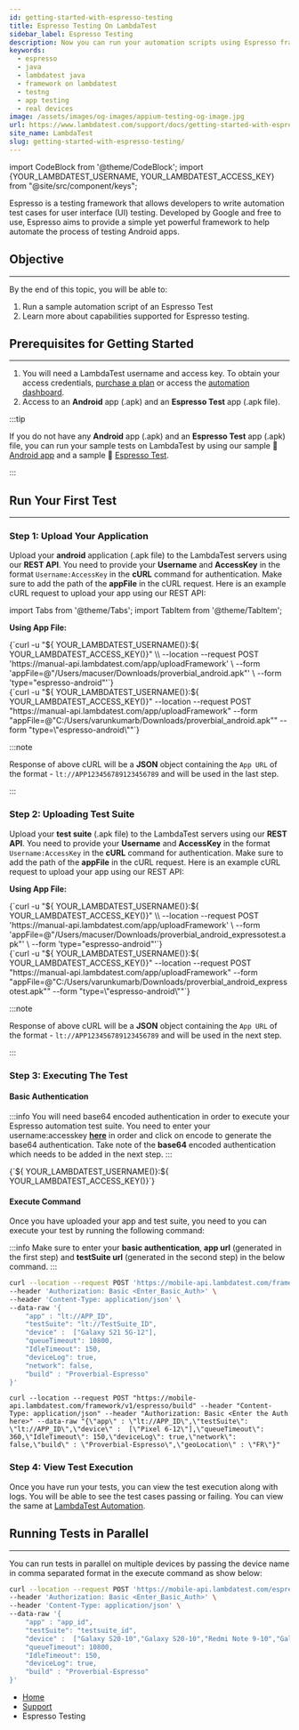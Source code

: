 ```yaml
---
id: getting-started-with-espresso-testing
title: Espresso Testing On LambdaTest
sidebar_label: Espresso Testing
description: Now you can run your automation scripts using Espresso framework on LambdaTest online grid of 3000+ real desktop browsers and real operating systems.
keywords:
  - espresso
  - java
  - lambdatest java
  - framework on lambdatest
  - testng
  - app testing
  - real devices
image: /assets/images/og-images/appium-testing-og-image.jpg
url: https://www.lambdatest.com/support/docs/getting-started-with-espresso-testing/
site_name: LambdaTest
slug: getting-started-with-espresso-testing/
---
```


import CodeBlock from '@theme/CodeBlock';
import {YOUR_LAMBDATEST_USERNAME, YOUR_LAMBDATEST_ACCESS_KEY} from "@site/src/component/keys";

<script type="application/ld+json"
      dangerouslySetInnerHTML={{ __html: JSON.stringify({
       "@context": "https://schema.org",
        "@type": "BreadcrumbList",
        "itemListElement": [{
          "@type": "ListItem",
          "position": 1,
          "name": "Home",
          "item": "https://www.lambdatest.com"
        },{
          "@type": "ListItem",
          "position": 2,
          "name": "Support",
          "item": "https://www.lambdatest.com/support/docs/"
        },{
          "@type": "ListItem",
          "position": 3,
          "name": "Getting Started With Espresso Testing on LambdaTest",
          "item": "https://www.lambdatest.com/support/docs/getting-started-with-espresso-testing/"
        }]
      })
    }}
></script>

Espresso is a testing framework that allows developers to write automation test cases for user interface (UI) testing. Developed by Google and free to use, Espresso aims to provide a simple yet powerful framework to help automate the process of testing Android apps.

## Objective

---

By the end of this topic, you will be able to:

1. Run a sample automation script of an Espresso Test
2. Learn more about capabilities supported for Espresso testing.


## Prerequisites for Getting Started

---

1. You will need a LambdaTest username and access key. To obtain your access credentials, [purchase a plan](https://billing.lambdatest.com/billing/plans) or access the [automation dashboard](https://appautomation.lambdatest.com/).
2. Access to an **Android** app (.apk) and an **Espresso Test** app (.apk file).

:::tip

If you do not have any **Android** app (.apk) and an **Espresso Test** app (.apk) file, you can run your sample tests on LambdaTest by using our sample :link: [Android app](https://prod-mobile-artefacts.lambdatest.com/assets/docs/proverbial_android.apk) and a sample :link: [Espresso Test](https://prod-mobile-artefacts.lambdatest.com/assets/docs/proverbial_android_expressotest.apk).

:::

## Run Your First Test

---

### Step 1: Upload Your Application

Upload your **android** application (.apk file) to the LambdaTest servers using our **REST API**. You need to provide your **Username** and **AccessKey** in the format `Username:AccessKey` in the **cURL** command for authentication. Make sure to add the path of the **appFile** in the cURL request. Here is an example cURL request to upload your app using our REST API:

import Tabs from '@theme/Tabs';
import TabItem from '@theme/TabItem';

**Using App File:**

<Tabs className="docs__val">

<TabItem value="bash" label="Linux / MacOS" default>

  <div className="lambdatest__codeblock">
    <CodeBlock className="language-bash">
  {`curl -u "${ YOUR_LAMBDATEST_USERNAME()}:${ YOUR_LAMBDATEST_ACCESS_KEY()}" \\
--location --request POST 'https://manual-api.lambdatest.com/app/uploadFramework' \
--form 'appFile=@"/Users/macuser/Downloads/proverbial_android.apk"' \
--form 'type="espresso-android"'`}
  </CodeBlock>
</div>

</TabItem>

<TabItem value="powershell" label="Windows" default>

  <div className="lambdatest__codeblock">
    <CodeBlock className="language-powershell">
{`curl -u "${ YOUR_LAMBDATEST_USERNAME()}:${ YOUR_LAMBDATEST_ACCESS_KEY()}" --location --request POST "https://manual-api.lambdatest.com/app/uploadFramework" --form "appFile=@"C:/Users/varunkumarb/Downloads/proverbial_android.apk"" --form "type=\"espresso-android\""`}
  </CodeBlock>
</div>

</TabItem>
</Tabs>

:::note

Response of above cURL will be a **JSON** object containing the `App URL` of the format - ``lt://APP123456789123456789`` and will be used in the last step.

:::

### Step 2: Uploading Test Suite

Upload your **test suite** (.apk file) to the LambdaTest servers using our **REST API**. You need to provide your **Username** and **AccessKey** in the format `Username:AccessKey` in the **cURL** command for authentication. Make sure to add the path of the **appFile** in the cURL request. Here is an example cURL request to upload your app using our REST API:

**Using App File:**

<Tabs className="docs__val">

<TabItem value="bash" label="Linux / MacOS" default>

  <div className="lambdatest__codeblock">
    <CodeBlock className="language-bash">
  {`curl -u "${ YOUR_LAMBDATEST_USERNAME()}:${ YOUR_LAMBDATEST_ACCESS_KEY()}" \\
--location --request POST 'https://manual-api.lambdatest.com/app/uploadFramework' \
--form 'appFile=@"/Users/macuser/Downloads/proverbial_android_expressotest.apk"' \
--form 'type="espresso-android"'`}
  </CodeBlock>
</div>

</TabItem>

<TabItem value="powershell" label="Windows" default>

  <div className="lambdatest__codeblock">
    <CodeBlock className="language-powershell">
{`curl -u "${ YOUR_LAMBDATEST_USERNAME()}:${ YOUR_LAMBDATEST_ACCESS_KEY()}" --location --request POST "https://manual-api.lambdatest.com/app/uploadFramework" --form "appFile=@"C:/Users/varunkumarb/Downloads/proverbial_android_expressotest.apk"" --form "type=\"espresso-android\""`}
  </CodeBlock>
</div>

</TabItem>
</Tabs>

:::note

Response of above cURL will be a **JSON** object containing the `App URL` of the format - ``lt://APP123456789123456789`` and will be used in the next step.

:::

### Step 3: Executing The Test

#### Basic Authentication

:::info 
You will need base64 encoded authentication in order to execute your Espresso automation test suite. You need to enter your username:accesskey **[here](https://mixedanalytics.com/knowledge-base/api-connector-encode-credentials-to-base-64/)** in order and click on encode to generate the base64 authentication. Take note of the **base64** encoded authentication which needs to be added in the next step.
:::

<div className="lambdatest__codeblock">
    <CodeBlock className="language-powershell">
{`${ YOUR_LAMBDATEST_USERNAME()}:${ YOUR_LAMBDATEST_ACCESS_KEY()}`}
  </CodeBlock>
</div>

#### Execute Command

Once you have uploaded your app and test suite, you need to you can execute your test by running the following command:

:::info 
Make sure to enter your **basic authentication**, **app url** (generated in the first step) and **testSuite url** (generated in the second step) in the below command.
:::

<Tabs className="docs__val">

<TabItem value="bash" label="Linux / MacOS" default>

  <div className="lambdatest__codeblock">
    <CodeBlock className="language-bash">

```bash
curl --location --request POST 'https://mobile-api.lambdatest.com/framework/v1/espresso/build' \
--header 'Authorization: Basic <Enter_Basic_Auth>' \
--header 'Content-Type: application/json' \
--data-raw '{
    "app" : "lt://APP_ID",
    "testSuite": "lt://TestSuite_ID",
    "device" :  ["Galaxy S21 5G-12"],
    "queueTimeout": 10800,
    "IdleTimeout": 150,
    "deviceLog": true,
    "network": false,
    "build" : "Proverbial-Espresso"
}'
```

</CodeBlock>
</div>

</TabItem>

<TabItem value="powershell" label="Windows" default>

  <div className="lambdatest__codeblock">
    <CodeBlock className="lamguage-powershell">

```
curl --location --request POST "https://mobile-api.lambdatest.com/framework/v1/espresso/build" --header "Content-Type: application/json" --header "Authorization: Basic <Enter the Auth here>" --data-raw "{\"app\" : \"lt://APP_ID\",\"testSuite\": \"lt://APP_ID\",\"device\" :  [\"Pixel 6-12\"],\"queueTimeout\": 360,\"IdleTimeout\": 150,\"deviceLog\": true,\"network\": false,\"build\" : \"Proverbial-Espresso\",\"geoLocation\" : \"FR\"}"
```

  </CodeBlock>
</div>

</TabItem>
</Tabs>

### Step 4: View Test Execution

Once you have run your tests, you can view the test execution along with logs. You will be able to see the test cases passing or failing. You can view the same at [LambdaTest Automation](https://accounts.lambdatest.com/login).

## Running Tests in Parallel

---

You can run tests in parallel on multiple devices by passing the device name in comma separated format in the execute command as show below:

```bash
curl --location --request POST 'https://mobile-api.lambdatest.com/espresso/v1/build' \
--header 'Authorization: Basic <Enter_Basic_Auth>' \
--header 'Content-Type: application/json' \
--data-raw '{
    "app" : "app_id",
    "testSuite": "testsuite_id",
    "device" :  ["Galaxy S20-10","Galaxy S20-10","Redmi Note 9-10","Galaxy S10+-10","Galaxy S7 edge-8","Galaxy S9+-8"],
    "queueTimeout": 10800,
    "IdleTimeout": 150,
    "deviceLog": true,
    "build" : "Proverbial-Espresso"
}'
```


<nav aria-label="breadcrumbs">
  <ul className="breadcrumbs">
    <li className="breadcrumbs__item">
      <a className="breadcrumbs__link" target="_self" href="https://www.lambdatest.com">
        Home
      </a>
    </li>
    <li className="breadcrumbs__item">
      <a className="breadcrumbs__link" target="_self" href="https://www.lambdatest.com/support/docs/">
        Support
      </a>
    </li>
    <li className="breadcrumbs__item breadcrumbs__item--active">
      <span className="breadcrumbs__link">
      Espresso Testing 
      </span>
    </li>
  </ul>
</nav>
